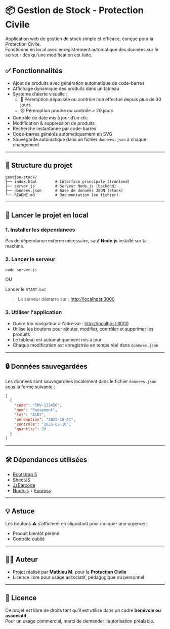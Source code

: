 # 📦 Gestion de Stock - Protection Civile

Application web de gestion de stock simple et efficace, conçue pour la Protection Civile.  
Fonctionne en local avec enregistrement automatique des données sur le serveur dès qu'une modification est faite.

## ✅ Fonctionnalités

- Ajout de produits avec génération automatique de code-barres
- Affichage dynamique des produits dans un tableau
- Système d’alerte visuelle :
  - 🔴 Péremption dépassée ou contrôle non effectué depuis plus de 30 jours
  - 🟡 Péremption proche ou contrôle > 20 jours
- Contrôle de date mis à jour d’un clic
- Modification & suppression de produits
- Recherche instantanée par code-barres
- Code-barres générés automatiquement en SVG
- Sauvegarde automatique dans un fichier `donnees.json` à chaque changement

---

## 📁 Structure du projet

```
gestion-stock/
├── index.html        # Interface principale (frontend)
├── server.js         # Serveur Node.js (backend)
├── donnees.json      # Base de données JSON (stock)
└── README.md         # Documentation (ce fichier)
```

---

## 🚀 Lancer le projet en local

### 1. Installer les dépendances

Pas de dépendance externe nécessaire, sauf **Node.js** installé sur ta machine.

### 2. Lancer le serveur

```bash
node server.js
```

OU

Lancer le `START.bat`

> Le serveur démarre sur : [http://localhost:3000](http://localhost:3000)

### 3. Utiliser l'application

- Ouvre ton navigateur à l'adresse : [http://localhost:3000](http://localhost:3000)
- Utilise les boutons pour ajouter, modifier, contrôler et supprimer les produits
- Le tableau est automatiquement mis à jour
- Chaque modification est enregistrée en temps réel dans `donnees.json`

---

## 🔒 Données sauvegardées

Les données sont sauvegardées localement dans le fichier `donnees.json` sous la forme suivante :

```json
[
  {
    "code": "INV-123456",
    "nom": "Pansement",
    "lot": "A1B2",
    "peremption": "2025-10-01",
    "controle": "2025-05-16",
    "quantite": 20
  }
]
```

---

## 🛠️ Dépendances utilisées

- [Bootstrap 5](https://getbootstrap.com/)
- [SheetJS](https://sheetjs.com/)
- [JsBarcode](https://github.com/lindell/JsBarcode)
- [Node.js](https://nodejs.org/) + [Express](https://expressjs.com/)

---

## 💡 Astuce

Les boutons ⚠️ s’affichent en clignotant pour indiquer une urgence :
- Produit bientôt périmé
- Contrôle oublié

---

## 🧑‍💻 Auteur

- Projet réalisé par **Mathieu M.** pour la **Protection Civile**
- Licence libre pour usage associatif, pédagogique ou personnel

---

## 📜 Licence

Ce projet est libre de droits tant qu’il est utilisé dans un cadre **bénévole ou associatif**.  
Pour un usage commercial, merci de demander l'autorisation préalable.
